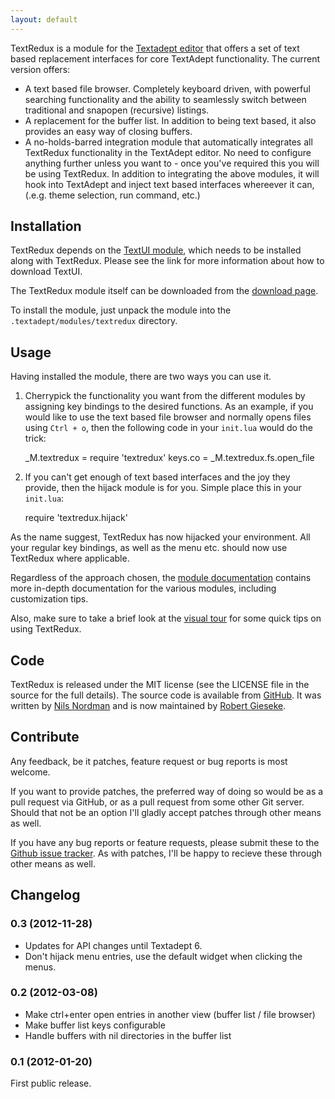 ```yaml
---
layout: default
---
```


TextRedux is a module for the [Textadept editor](http://foicica.com/textadept/)
that offers a set of text based replacement interfaces for core TextAdept
functionality. The current version offers:

* A text based file browser. Completely keyboard driven, with powerful searching
  functionality and the ability to seamlessly switch between traditional and
  snapopen (recursive) listings.
* A replacement for the buffer list. In addition to being text based, it also
  provides an easy way of closing buffers.
* A no-holds-barred integration module that automatically integrates all TextRedux
  functionality in the TextAdept editor. No need to configure anything further
  unless you want to - once you've required this you will be using TextRedux.
  In addition to integrating the above modules, it will hook into TextAdept and
  inject text based interfaces whereever it can, (.e.g. theme selection,
  run command, etc.)

## Installation

TextRedux depends on the [TextUI module](https://github.com/rgieseke/textui), which
needs to be installed along with TextRedux. Please see the link for more information
about how to download TextUI.

The TextRedux module itself can be downloaded from the [download page](https://github.com/rgieseke/textredux/downloads).

To install the module, just unpack the module into the `.textadept/modules/textredux`
directory.

## Usage

Having installed the module, there are two ways you can use it.

1) Cherrypick the functionality you want from the different modules by assigning
key bindings to the desired functions. As an example, if you would like to use
the text based file browser and normally opens files using `Ctrl + o`, then the
following code in your `init.lua` would do the trick:

    _M.textredux = require 'textredux'
    keys.co = _M.textredux.fs.open_file

2) If you can't get enough of text based interfaces and the joy they provide,
then the hijack module is for you. Simple place this in your `init.lua`:

    require 'textredux.hijack'

As the name suggest, TextRedux has now hijacked your environment. All your regular
key bindings, as well as the menu etc. should now use TextRedux where applicable.

Regardless of the approach chosen, the
[module documentation](http://nordman.org/textredux/docs/) contains more
in-depth documentation for the various modules, including customization tips.

Also, make sure to take a brief look at the [visual tour](tour.html) for some
quick tips on using TextRedux.

## Code

TextRedux is released under the MIT license (see the LICENSE file in the source
for the full details). The source code is available from [GitHub](https://github.com/rgieseke/textredux). It was written by [Nils Nordman](https://github.com/nilnor) and is now maintained by [Robert Gieseke](https://github.com/rgieseke).

## Contribute

Any feedback, be it patches, feature request or bug reports is most welcome.

If you want to provide patches, the preferred way of doing so would be as a pull
request via GitHub, or as a pull request from some other Git server. Should that
not be an option I'll gladly accept patches through other means as well.

If you have any bug reports or feature requests, please submit these to the
[Github issue tracker](https://github.com/rgieseke/textredux/issues). As with
patches, I'll be happy to recieve these through other means as well.

## Changelog

### 0.3 (2012-11-28)

- Updates for API changes until Textadept 6.
- Don't hijack menu entries, use the default widget when clicking the menus.

### 0.2 (2012-03-08)

- Make ctrl+enter open entries in another view (buffer list / file browser)
- Make buffer list keys configurable
- Handle buffers with nil directories in the buffer list

### 0.1 (2012-01-20)

First public release.

